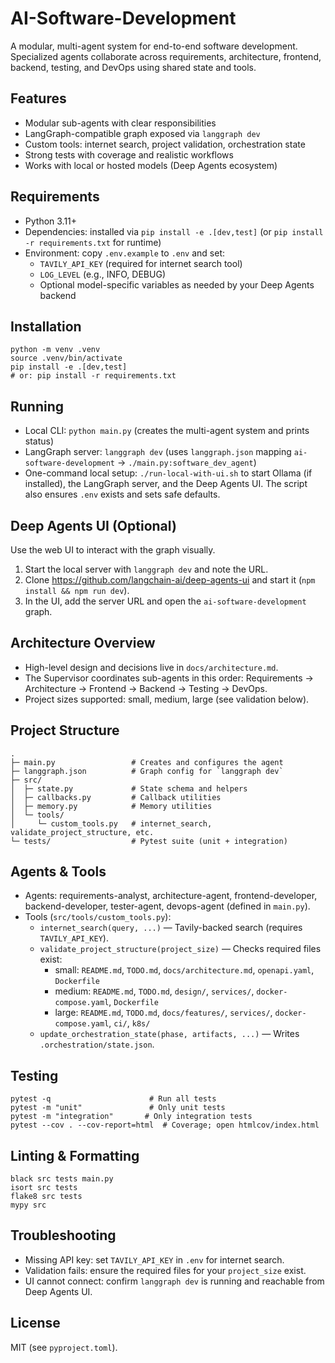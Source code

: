# AI-Software-Development

A modular, multi-agent system for end-to-end software development. Specialized agents collaborate across requirements, architecture, frontend, backend, testing, and DevOps using shared state and tools.

## Features
- Modular sub-agents with clear responsibilities
- LangGraph-compatible graph exposed via `langgraph dev`
- Custom tools: internet search, project validation, orchestration state
- Strong tests with coverage and realistic workflows
- Works with local or hosted models (Deep Agents ecosystem)

## Requirements
- Python 3.11+
- Dependencies: installed via `pip install -e .[dev,test]` (or `pip install -r requirements.txt` for runtime)
- Environment: copy `.env.example` to `.env` and set:
  - `TAVILY_API_KEY` (required for internet search tool)
  - `LOG_LEVEL` (e.g., INFO, DEBUG)
  - Optional model-specific variables as needed by your Deep Agents backend

## Installation
```
python -m venv .venv
source .venv/bin/activate
pip install -e .[dev,test]
# or: pip install -r requirements.txt
```

## Running
- Local CLI: `python main.py` (creates the multi-agent system and prints status)
- LangGraph server: `langgraph dev` (uses `langgraph.json` mapping `ai-software-development` → `./main.py:software_dev_agent`)
- One-command local setup: `./run-local-with-ui.sh` to start Ollama (if installed), the LangGraph server, and the Deep Agents UI. The script also ensures `.env` exists and sets safe defaults.

## Deep Agents UI (Optional)
Use the web UI to interact with the graph visually.
1) Start the local server with `langgraph dev` and note the URL.
2) Clone https://github.com/langchain-ai/deep-agents-ui and start it (`npm install && npm run dev`).
3) In the UI, add the server URL and open the `ai-software-development` graph.

## Architecture Overview
- High-level design and decisions live in `docs/architecture.md`.
- The Supervisor coordinates sub-agents in this order: Requirements → Architecture → Frontend → Backend → Testing → DevOps.
- Project sizes supported: small, medium, large (see validation below).

## Project Structure
```
.
├─ main.py                 # Creates and configures the agent
├─ langgraph.json          # Graph config for `langgraph dev`
├─ src/
│  ├─ state.py             # State schema and helpers
│  ├─ callbacks.py         # Callback utilities
│  ├─ memory.py            # Memory utilities
│  └─ tools/
│     └─ custom_tools.py   # internet_search, validate_project_structure, etc.
└─ tests/                  # Pytest suite (unit + integration)
```

## Agents & Tools
- Agents: requirements-analyst, architecture-agent, frontend-developer, backend-developer, tester-agent, devops-agent (defined in `main.py`).
- Tools (`src/tools/custom_tools.py`):
  - `internet_search(query, ...)` — Tavily-backed search (requires `TAVILY_API_KEY`).
  - `validate_project_structure(project_size)` — Checks required files exist:
    - small: `README.md`, `TODO.md`, `docs/architecture.md`, `openapi.yaml`, `Dockerfile`
    - medium: `README.md`, `TODO.md`, `design/`, `services/`, `docker-compose.yaml`, `Dockerfile`
    - large: `README.md`, `TODO.md`, `docs/features/`, `services/`, `docker-compose.yaml`, `ci/`, `k8s/`
  - `update_orchestration_state(phase, artifacts, ...)` — Writes `.orchestration/state.json`.

## Testing
```
pytest -q                      # Run all tests
pytest -m "unit"               # Only unit tests
pytest -m "integration"       # Only integration tests
pytest --cov . --cov-report=html  # Coverage; open htmlcov/index.html
```

## Linting & Formatting
```
black src tests main.py
isort src tests
flake8 src tests
mypy src
```

## Troubleshooting
- Missing API key: set `TAVILY_API_KEY` in `.env` for internet search.
- Validation fails: ensure the required files for your `project_size` exist.
- UI cannot connect: confirm `langgraph dev` is running and reachable from Deep Agents UI.

## License
MIT (see `pyproject.toml`).
